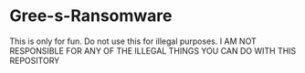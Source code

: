 # Gree-s-Ransomware
This is only for fun. Do not use this for illegal purposes. I AM NOT RESPONSIBLE FOR ANY OF THE ILLEGAL THINGS YOU CAN DO WITH THIS REPOSITORY 
